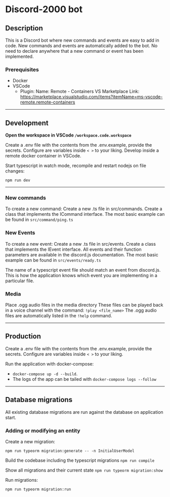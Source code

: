 # Discord-2000 bot

## Description
This is a Discord bot where new commands and events are easy to add in code. New commands and events are automatically added to the bot. No need to declare anywhere that a new command or event has been implemented.

### Prerequisites
* Docker
* VSCode
    * Plugin: 
        Name: Remote - Containers VS Marketplace Link: https://marketplace.visualstudio.com/items?itemName=ms-vscode-remote.remote-containers

---

## Development

**Open the workspace in VSCode `/workspace.code.workspace`**

Create a .env file with the contents from the .env.example, provide the secrets. Configure are variables inside `< >` to your liking.
Develop inside a remote docker container in VSCode.

Start typescript in watch mode, recompile and restart nodejs on file changes:

`npm run dev`

---

### New commands
To create a new command:
Create a new .ts file in src/commands. Create a class that implements the ICommand interface.
The most basic example can be found in `src/command/ping.ts`

### New Events

To create a new event:
Create a new .ts file in src/events. Create a class that implements the IEvent interface.
All events and their function parameters are available in the discord.js documentation. The most basic example can be found in `src/events/ready.ts`

The name of a typescript event file should match an event from discord.js. This is how the application knows which event you are implementing in a particular file.

### Media

Place .ogg audio files in the media directory
These files can be played back in a voice channel with the command:
`!play <file_name>`
The .ogg audio files are automatically listed in the `!help` command.

---

## Production

Create a .env file with the contents from the .env.example, provide the secrets. Configure are variables inside `< >` to your liking.

Run the application with docker-compose:
* `docker-compose up -d --build`. 
* The logs of the app can be tailed with `docker-compose logs --follow`

---

## Database migrations

All existing database migrations are run against the database on application start.

### Adding or modifying an entity

Create a new migration:

`npm run typeorm migration:generate -- -n InitialUserModel`

Build the codebase including the typescript migrations
`npm run compile`

Show all migrations and their current state
`npm run typeorm migration:show`

Run migrations:

`npm run typeorm migration:run`
